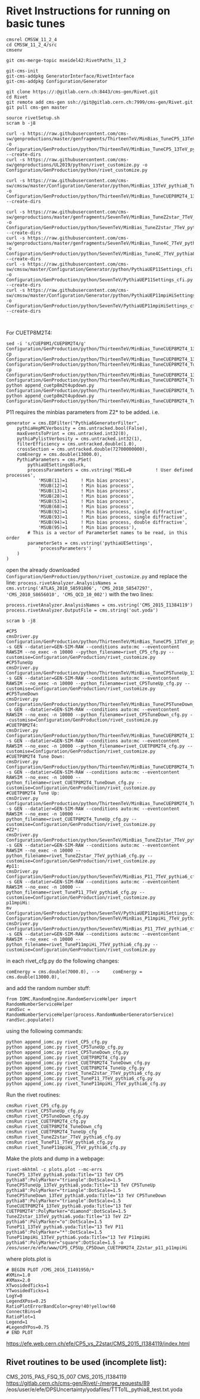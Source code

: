 # Rivet Instructions for running on basic tunes
```
cmsrel CMSSW_11_2_4
cd CMSSW_11_2_4/src
cmsenv

git cms-merge-topic mseidel42:RivetPaths_11_2

git-cms-init
git-cms-addpkg GeneratorInterface/RivetInterface
git-cms-addpkg Configuration/Generator

git clone https://:@gitlab.cern.ch:8443/cms-gen/Rivet.git
cd Rivet
git remote add cms-gen ssh://git@gitlab.cern.ch:7999/cms-gen/Rivet.git
git pull cms-gen master

source rivetSetup.sh
scram b -j8

curl -s https://raw.githubusercontent.com/cms-sw/genproductions/master/genfragments/ThirteenTeV/MinBias_TuneCP5_13TeV_pythia8_cff.py -o Configuration/GenProduction/python/ThirteenTeV/MinBias_TuneCP5_13TeV_pythia8_cff.py --create-dirs
curl -s https://raw.githubusercontent.com/cms-sw/genproductions/UL2019/python/rivet_customize.py -o Configuration/GenProduction/python/rivet_customize.py

curl -s https://raw.githubusercontent.com/cms-sw/cmssw/master/Configuration/Generator/python/MinBias_13TeV_pythia8_TuneCUETP8M1_cfi.py -o Configuration/GenProduction/python/ThirteenTeV/MinBias_TuneCUEP8M2T4_13TeV_pythia8_cff.py --create-dirs

curl -s https://raw.githubusercontent.com/cms-sw/genproductions/master/genfragments/SevenTeV/MinBias_TuneZ2star_7TeV_pythia6_cff.py -o Configuration/GenProduction/python/SevenTeV/MinBias_TuneZ2star_7TeV_pythia6_cff.py --create-dirs
curl -s https://raw.githubusercontent.com/cms-sw/genproductions/master/genfragments/SevenTeV/MinBias_Tune4C_7TeV_pythia8_cff.py -o Configuration/GenProduction/python/SevenTeV/MinBias_Tune4C_7TeV_pythia8_cff.py --create-dirs
curl -s https://raw.githubusercontent.com/cms-sw/cmssw/master/Configuration/Generator/python/PythiaUEP11Settings_cfi.py -o Configuration/GenProduction/python/SevenTeV/PythiaUEP11Settings_cfi.py --create-dirs 
curl -s https://raw.githubusercontent.com/cms-sw/cmssw/master/Configuration/Generator/python/PythiaUEP11mpiHiSettings_cfi.py -o Configuration/GenProduction/python/SevenTeV/PythiaUEP11mpiHiSettings_cfi.py --create-dirs



```
For CUETP8M2T4:
```
sed -i 's/CUEP8M1/CUEP8M2T4/g' Configuration/GenProduction/python/ThirteenTeV/MinBias_TuneCUEP8M2T4_13TeV_pythia8_cff.py
cp Configuration/GenProduction/python/ThirteenTeV/MinBias_TuneCUEP8M2T4_13TeV_pythia8_cff.py Configuration/GenProduction/python/ThirteenTeV/MinBias_TuneCUEP8M2T4_TuneUp_13TeV_pythia8_cff.py
cp Configuration/GenProduction/python/ThirteenTeV/MinBias_TuneCUEP8M2T4_13TeV_pythia8_cff.py Configuration/GenProduction/python/ThirteenTeV/MinBias_TuneCUEP8M2T4_TuneDown_13TeV_pythia8_cff.py
python append_cuetp8m2t4updown.py Configuration/GenProduction/python/ThirteenTeV/MinBias_TuneCUEP8M2T4_TuneUp_13TeV_pythia8_cff.py
python append_cuetp8m2t4updown.py Configuration/GenProduction/python/ThirteenTeV/MinBias_TuneCUEP8M2T4_TuneDown_13TeV_pythia8_cff.py
```

P11 requires the minbias parameters from Z2* to be added. i.e. 
```
generator = cms.EDFilter("Pythia6GeneratorFilter",
    pythiaHepMCVerbosity = cms.untracked.bool(False),
    maxEventsToPrint = cms.untracked.int32(0),
    pythiaPylistVerbosity = cms.untracked.int32(1),
    filterEfficiency = cms.untracked.double(1.0),
    crossSection = cms.untracked.double(72700000000),
    comEnergy = cms.double(13000.0),
    PythiaParameters = cms.PSet(
        pythiaUESettingsBlock,
        processParameters = cms.vstring('MSEL=0         ! User defined processes', 
            'MSUB(11)=1     ! Min bias process', 
            'MSUB(12)=1     ! Min bias process', 
            'MSUB(13)=1     ! Min bias process', 
            'MSUB(28)=1     ! Min bias process', 
            'MSUB(53)=1     ! Min bias process', 
            'MSUB(68)=1     ! Min bias process', 
            'MSUB(92)=1     ! Min bias process, single diffractive', 
            'MSUB(93)=1     ! Min bias process, single diffractive', 
            'MSUB(94)=1     ! Min bias process, double diffractive', 
            'MSUB(95)=1     ! Min bias process'),
        # This is a vector of ParameterSet names to be read, in this order
        parameterSets = cms.vstring('pythiaUESettings', 
            'processParameters')
    )
)
```


open the already downloaded ```Configuration/GenProduction/python/rivet_customize.py``` and replace the line:
```process.rivetAnalyzer.AnalysisNames = cms.vstring('ATLAS_2010_S8591806', 'CMS_2010_S8547297', 'CMS_2010_S8656010', 'CMS_QCD_10_002')```
 with the two lines:
 ```
process.rivetAnalyzer.AnalysisNames = cms.vstring('CMS_2015_I1384119')
process.rivetAnalyzer.OutputFile = cms.string('out.yoda')
```
```
scram b -j8
```

```
#CP5
cmsDriver.py Configuration/GenProduction/python/ThirteenTeV/MinBias_TuneCP5_13TeV_pythia8_cff.py -s GEN --datatier=GEN-SIM-RAW --conditions auto:mc --eventcontent RAWSIM --no_exec -n 10000 --python_filename=rivet_CP5_cfg.py --customise=Configuration/GenProduction/rivet_customize.py
#CP5TuneUp
cmsDriver.py Configuration/GenProduction/python/ThirteenTeV/MinBias_TuneCP5TuneUp_13TeV_pythia8_cff.py -s GEN --datatier=GEN-SIM-RAW --conditions auto:mc --eventcontent RAWSIM --no_exec -n 10000 --python_filename=rivet_CP5TuneUp_cfg.py --customise=Configuration/GenProduction/rivet_customize.py
#CP5TuneDown
cmsDriver.py Configuration/GenProduction/python/ThirteenTeV/MinBias_TuneCP5TuneDown_13TeV_pythia8_cff.py -s GEN --datatier=GEN-SIM-RAW --conditions auto:mc --eventcontent RAWSIM --no_exec -n 10000 --python_filename=rivet_CP5TuneDown_cfg.py --customise=Configuration/GenProduction/rivet_customize.py
#CUETP8M2T4:
cmsDriver.py Configuration/GenProduction/python/ThirteenTeV/MinBias_TuneCUEP8M2T4_13TeV_pythia8_cff.py -s GEN --datatier=GEN-SIM-RAW --conditions auto:mc --eventcontent RAWSIM --no_exec -n 10000 --python_filename=rivet_CUETP8M2T4_cfg.py --customise=Configuration/GenProduction/rivet_customize.py
#CUETP8M2T4 Tune Down:
cmsDriver.py Configuration/GenProduction/python/ThirteenTeV/MinBias_TuneCUEP8M2T4_TuneDown_13TeV_pythia8_cff.py -s GEN --datatier=GEN-SIM-RAW --conditions auto:mc --eventcontent RAWSIM --no_exec -n 10000 --python_filename=rivet_CUETP8M2T4_TuneDown_cfg.py --customise=Configuration/GenProduction/rivet_customize.py
#CUETP8M2T4 Tune Up:
cmsDriver.py Configuration/GenProduction/python/ThirteenTeV/MinBias_TuneCUEP8M2T4_TuneDown_13TeV_pythia8_cff.py -s GEN --datatier=GEN-SIM-RAW --conditions auto:mc --eventcontent RAWSIM --no_exec -n 10000 --python_filename=rivet_CUETP8M2T4_TuneUp_cfg.py --customise=Configuration/GenProduction/rivet_customize.py
#Z2*:
cmsDriver.py Configuration/GenProduction/python/SevenTeV/MinBias_TuneZ2star_7TeV_pythia6_cff.py -s GEN --datatier=GEN-SIM-RAW --conditions auto:mc --eventcontent RAWSIM --no_exec -n 10000 --python_filename=rivet_TuneZ2star_7TeV_pythia6_cfg.py --customise=Configuration/GenProduction/rivet_customize.py
#p11:
cmsDriver.py Configuration/GenProduction/python/SevenTeV/MinBias_P11_7TeV_pythia6_cfi.py -s GEN --datatier=GEN-SIM-RAW --conditions auto:mc --eventcontent RAWSIM --no_exec -n 10000 --python_filename=rivet_TuneP11_7TeV_pythia6_cfg.py --customise=Configuration/GenProduction/rivet_customize.py
p11mpiHi:  
mv Configuration/GenProduction/python/SevenTeV/PythiaUEP11mpiHiSettings_cfi.py Configuration/GenProduction/python/SevenTeV/MinBias_P11mpiHi_7TeV_pythia6_cfi.py
cmsDriver.py Configuration/GenProduction/python/SevenTeV/MinBias_P11_7TeV_pythia6_cfi.py -s GEN --datatier=GEN-SIM-RAW --conditions auto:mc --eventcontent RAWSIM --no_exec -n 10000 --python_filename=rivet_TuneP11mpiHi_7TeV_pythia6_cfg.py --customise=Configuration/GenProduction/rivet_customize.py
```
in each rivet_cfg.py do the following changes:
```
comEnergy = cms.double(7000.0), -->     comEnergy = cms.double(13000.0),
```
and add the random number stuff:
```
from IOMC.RandomEngine.RandomServiceHelper import RandomNumberServiceHelper
randSvc = RandomNumberServiceHelper(process.RandomNumberGeneratorService)
randSvc.populate()
```
using the following commands:
```
python append_iomc.py rivet_CP5_cfg.py
python append_iomc.py rivet_CP5TuneUp_cfg.py
python append_iomc.py rivet_CP5TuneDown_cfg.py
python append_iomc.py rivet_CUETP8M2T4_cfg.py
python append_iomc.py rivet_CUETP8M2T4_TuneDown_cfg.py
python append_iomc.py rivet_CUETP8M2T4_TuneUp_cfg.py
python append_iomc.py rivet_TuneZ2star_7TeV_pythia6_cfg.py
python append_iomc.py rivet_TuneP11_7TeV_pythia6_cfg.py
python append_iomc.py rivet_TuneP11mpiHi_7TeV_pythia6_cfg.py
```

Run the rivet routines:
```
cmsRun rivet_CP5_cfg.py
cmsRun rivet_CP5TuneUp_cfg.py
cmsRun rivet_CP5TuneDown_cfg.py
cmsRun rivet_CUETP8M2T4_cfg.py
cmsRun rivet_CUETP8M2T4_TuneDown_cfg
cmsRun rivet_CUETP8M2T4_TuneUp_cfg
cmsRun rivet_TuneZ2star_7TeV_pythia6_cfg.py
cmsRun rivet_TuneP11_7TeV_pythia6_cfg.py
cmsRun rivet_TuneP11mpiHi_7TeV_pythia6_cfg.py
```

Make the plots and dump in a webpage:
```
rivet-mkhtml -c plots.plot --mc-errs TuneCP5_13TeV_pythia8.yoda:Title="13 TeV CP5 pythia8":PolyMarker="triangle":DotScale=1.5 TuneCP5TuneUp_13TeV_pythia8.yoda:Title="13 TeV CP5TuneUp pythia8":PolyMarker="triangle":DotScale=1.5 TuneCP5TuneDown_13TeV_pythia8.yoda:Title="13 TeV CP5TuneDown pythia8":PolyMarker="triangle":DotScale=1.5 TuneCUETP8M2T4_13TeV_pythia8.yoda:Title="13 TeV CUETP8M2T4":PolyMarker="diamond":DotScale=1.5 TuneZ2star_13TeV_pythia6.yoda:Title="13 TeV Z2* pythia6":PolyMarker="o":DotScale=1.5 TuneP11_13TeV_pythia6.yoda:Title="13 TeV P11 pythia6":PolyMarker="*":DotScale=1.5 TuneP11mpiHi_13TeV_pythia6.yoda:Title="13 TeV P11mpiHi pythia6":PolyMarker="square":DotScale=1.5 -o /eos/user/e/efe/www/CP5_CP5Up_CP5Down_CUETP8M2T4_Z2star_p11_p11mpiHi
```
where
plots.plot is
```
# BEGIN PLOT /CMS_2016_I1491950/*
#XMin=1.0
#XMax=2.0
XTwosidedTicks=1
YTwosidedTicks=1
LogY=0
LegendXPos=0.25
RatioPlotErrorBandColor=grey!40!yellow!60
ConnectBins=0
RatioPlot=1
Legend=1
#LegendYPos=0.75
# END PLOT
```

https://efe.web.cern.ch/efe/CP5_vs_Z2star/CMS_2015_I1384119/index.html 

Rivet routines to be used (incomplete list):
----
CMS\_2015\_PAS\_FSQ\_15_007
CMS\_2015\_I1384119
https://gitlab.cern.ch/cms-gen/Rivet/-/merge_requests/89
/eos/user/e/efe/DPSUncertainty/yodafiles/TTTo1L\_pythia8\_test.txt.yoda
